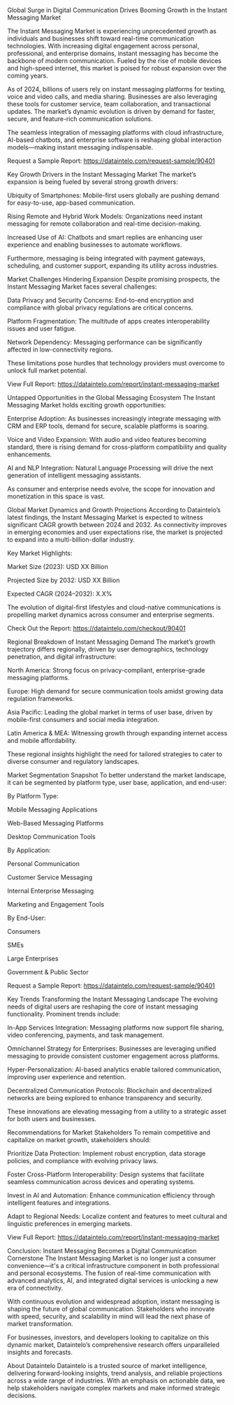 Global Surge in Digital Communication Drives Booming Growth in the Instant Messaging Market

The Instant Messaging Market is experiencing unprecedented growth as individuals and businesses shift toward real-time communication technologies. With increasing digital engagement across personal, professional, and enterprise domains, instant messaging has become the backbone of modern communication. Fueled by the rise of mobile devices and high-speed internet, this market is poised for robust expansion over the coming years.

As of 2024, billions of users rely on instant messaging platforms for texting, voice and video calls, and media sharing. Businesses are also leveraging these tools for customer service, team collaboration, and transactional updates. The market’s dynamic evolution is driven by demand for faster, secure, and feature-rich communication solutions.

The seamless integration of messaging platforms with cloud infrastructure, AI-based chatbots, and enterprise software is reshaping global interaction models—making instant messaging indispensable.

Request a Sample Report:
https://dataintelo.com/request-sample/90401

Key Growth Drivers in the Instant Messaging Market
The market’s expansion is being fueled by several strong growth drivers:

Ubiquity of Smartphones: Mobile-first users globally are pushing demand for easy-to-use, app-based communication.

Rising Remote and Hybrid Work Models: Organizations need instant messaging for remote collaboration and real-time decision-making.

Increased Use of AI: Chatbots and smart replies are enhancing user experience and enabling businesses to automate workflows.

Furthermore, messaging is being integrated with payment gateways, scheduling, and customer support, expanding its utility across industries.

Market Challenges Hindering Expansion
Despite promising prospects, the Instant Messaging Market faces several challenges:

Data Privacy and Security Concerns: End-to-end encryption and compliance with global privacy regulations are critical concerns.

Platform Fragmentation: The multitude of apps creates interoperability issues and user fatigue.

Network Dependency: Messaging performance can be significantly affected in low-connectivity regions.

These limitations pose hurdles that technology providers must overcome to unlock full market potential.

View Full Report:
https://dataintelo.com/report/instant-messaging-market

Untapped Opportunities in the Global Messaging Ecosystem
The Instant Messaging Market holds exciting growth opportunities:

Enterprise Adoption: As businesses increasingly integrate messaging with CRM and ERP tools, demand for secure, scalable platforms is soaring.

Voice and Video Expansion: With audio and video features becoming standard, there is rising demand for cross-platform compatibility and quality enhancements.

AI and NLP Integration: Natural Language Processing will drive the next generation of intelligent messaging assistants.

As consumer and enterprise needs evolve, the scope for innovation and monetization in this space is vast.

Global Market Dynamics and Growth Projections
According to Dataintelo’s latest findings, the Instant Messaging Market is expected to witness significant CAGR growth between 2024 and 2032. As connectivity improves in emerging economies and user expectations rise, the market is projected to expand into a multi-billion-dollar industry.

Key Market Highlights:

Market Size (2023): USD XX Billion

Projected Size by 2032: USD XX Billion

Expected CAGR (2024–2032): X.X%

The evolution of digital-first lifestyles and cloud-native communications is propelling market dynamics across consumer and enterprise segments.

Check Out the Report:
https://dataintelo.com/checkout/90401

Regional Breakdown of Instant Messaging Demand
The market’s growth trajectory differs regionally, driven by user demographics, technology penetration, and digital infrastructure:

North America: Strong focus on privacy-compliant, enterprise-grade messaging platforms.

Europe: High demand for secure communication tools amidst growing data regulation frameworks.

Asia Pacific: Leading the global market in terms of user base, driven by mobile-first consumers and social media integration.

Latin America & MEA: Witnessing growth through expanding internet access and mobile affordability.

These regional insights highlight the need for tailored strategies to cater to diverse consumer and regulatory landscapes.

Market Segmentation Snapshot
To better understand the market landscape, it can be segmented by platform type, user base, application, and end-user:

By Platform Type:

Mobile Messaging Applications

Web-Based Messaging Platforms

Desktop Communication Tools

By Application:

Personal Communication

Customer Service Messaging

Internal Enterprise Messaging

Marketing and Engagement Tools

By End-User:

Consumers

SMEs

Large Enterprises

Government & Public Sector

Request a Sample Report:
https://dataintelo.com/request-sample/90401

Key Trends Transforming the Instant Messaging Landscape
The evolving needs of digital users are reshaping the core of instant messaging functionality. Prominent trends include:

In-App Services Integration: Messaging platforms now support file sharing, video conferencing, payments, and task management.

Omnichannel Strategy for Enterprises: Businesses are leveraging unified messaging to provide consistent customer engagement across platforms.

Hyper-Personalization: AI-based analytics enable tailored communication, improving user experience and retention.

Decentralized Communication Protocols: Blockchain and decentralized networks are being explored to enhance transparency and security.

These innovations are elevating messaging from a utility to a strategic asset for both users and businesses.

Recommendations for Market Stakeholders
To remain competitive and capitalize on market growth, stakeholders should:

Prioritize Data Protection: Implement robust encryption, data storage policies, and compliance with evolving privacy laws.

Foster Cross-Platform Interoperability: Design systems that facilitate seamless communication across devices and operating systems.

Invest in AI and Automation: Enhance communication efficiency through intelligent features and integrations.

Adapt to Regional Needs: Localize content and features to meet cultural and linguistic preferences in emerging markets.

View Full Report:
https://dataintelo.com/report/instant-messaging-market

Conclusion: Instant Messaging Becomes a Digital Communication Cornerstone
The Instant Messaging Market is no longer just a consumer convenience—it's a critical infrastructure component in both professional and personal ecosystems. The fusion of real-time communication with advanced analytics, AI, and integrated digital services is unlocking a new era of connectivity.

With continuous evolution and widespread adoption, instant messaging is shaping the future of global communication. Stakeholders who innovate with speed, security, and scalability in mind will lead the next phase of market transformation.

For businesses, investors, and developers looking to capitalize on this dynamic market, Dataintelo’s comprehensive research offers unparalleled insights and forecasts.

About Dataintelo
Dataintelo is a trusted source of market intelligence, delivering forward-looking insights, trend analysis, and reliable projections across a wide range of industries. With an emphasis on actionable data, we help stakeholders navigate complex markets and make informed strategic decisions.

